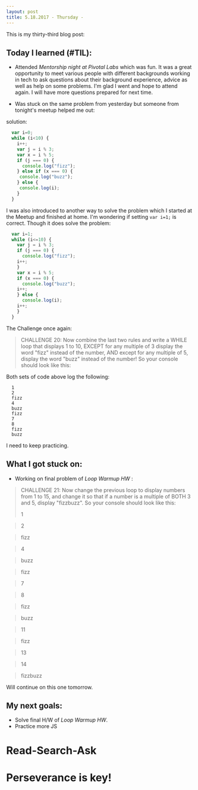 ```yaml
---
layout: post
title: 5.18.2017 - Thursday - 
---
```


This is my thirty-third blog post: 


## Today I learned (#TIL):   

- Attended _Mentorship night at Pivotal Labs_ which was fun.  It was a great opportunity to meet various people with different backgrounds working in tech to ask questions about their background experience, advice as well as help on some problems.   I'm glad I went and hope to attend again.  I will have more questions prepared for next time.  

- Was stuck on the same problem from yesterday but someone from tonight's meetup helped me out:

solution:

```javascript
  var i=0;
  while (i<10) {
    i++;
    var j = i % 3;
    var x = i % 5; 
    if (j === 0) {
      console.log("fizz");
    } else if (x === 0) { 
     console.log("buzz");
    } else {
     console.log(i);
    }
  }
```

I was also introduced to another way to solve the problem which I started at the Meetup and finished at home.  I'm wondering if setting `var i=1;` is correct.  Though it does solve the problem:

```javascript
  var i=1;
  while (i<=10) {
    var j = i % 3;  
    if (j === 0) {
      console.log("fizz");
    i++;
    }  
    var x = i % 5;  
    if (x === 0) { 
      console.log("buzz");
    i++;
    } else {
      console.log(i);
    i++;
    }
  }
```

The Challenge once again:

>CHALLENGE 20:
>Now combine the last two rules and write a WHILE loop that displays 1 to 10,
>EXCEPT for any multiple of 3 display the word "fizz" instead of the number,
>AND except for any multiple of 5, display the word "buzz" instead of the number!
>So your console should look like this:

Both sets of code above log the following:

```
  1
  2
  fizz
  4
  buzz
  fizz
  7
  8
  fizz
  buzz
```

I need to keep practicing.


## What I got stuck on:

- Working on final problem of _Loop Warmup HW_ :

>CHALLENGE 21:
>Now change the previous loop to display numbers from 1 to 15, and change it so that
>if a number is a multiple of BOTH 3 and 5, display "fizzbuzz".
>So your console should look like this:
>
>1 

>2

>fizz

>4

>buzz

>fizz

>7

>8

>fizz

>buzz

>11

>fizz

>13

>14

>fizzbuzz 


Will continue on this one tomorrow.


## My next goals:

- Solve final H/W of _Loop Warmup HW_.
- Practice more JS

# Read-Search-Ask

# Perseverance is key!








